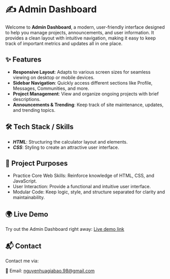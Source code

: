 
# ✍️ Admin Dashboard

Welcome to **Admin Dashboard**, a modern, user-friendly interface designed to help you manage projects, announcements, and user information. It provides a clean layout with intuitive navigation, making it easy to keep track of important metrics and updates all in one place.


## ✨ Features

- **Responsive Layout**: Adapts to various screen sizes for seamless viewing on desktop or mobile devices.
- **Sidebar Navigation**: Quickly access different sections like Profile, Messages, Communities, and more.
- **Project Management**: View and organize ongoing projects with brief descriptions.
- **Announcements & Trending**: Keep track of site maintenance, updates, and trending topics.


## 🛠️ Tech Stack / Skills

- ***HTML***: Structuring the calculator layout and elements.
- ***CSS***: Styling to create an attractive user interface.


## 🎯 Project Purposes
- Practice Core Web Skills: Reinforce knowledge of HTML, CSS, and JavaScript.
- User Interaction: Provide a functional and intuitive user interface.
- Modular Code: Keep logic, style, and structure separated for clarity and maintainability.
## 🌍 Live Demo

Try out the Admin Dashboard right away: [Live demo link](https://yuemoon3773.github.io/admin_dashboard/)

## 📬 Contact
Contact me via:

💌 Email: [nguyenhuagiabao.98@gmail.com](nguyenhuagiabao.98@gmail.com)
